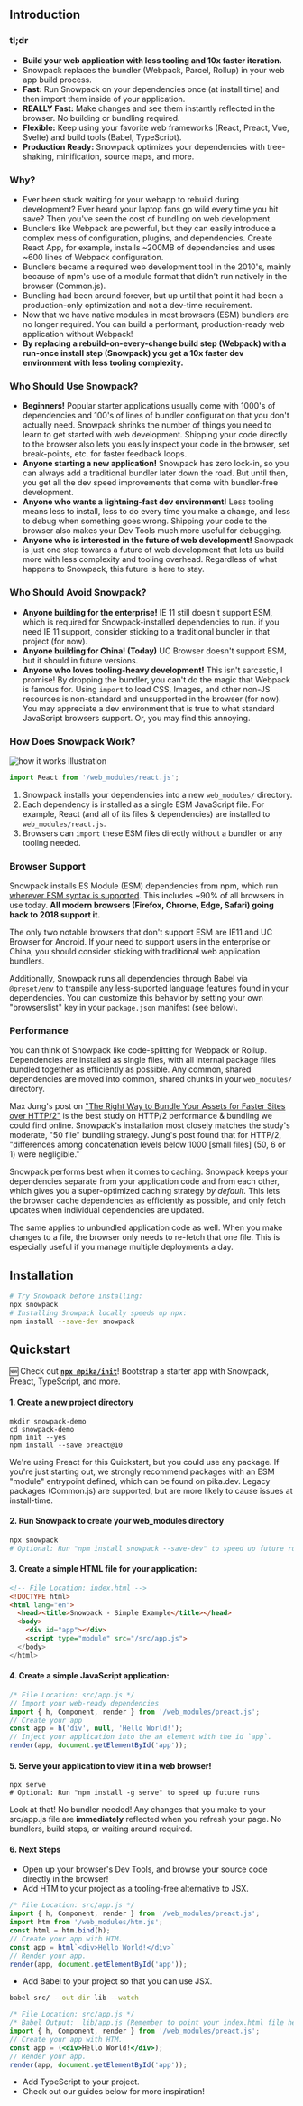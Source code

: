 ## Introduction

### tl;dr

- **Build your web application with less tooling and 10x faster iteration.**
- Snowpack replaces the bundler (Webpack, Parcel, Rollup) in your web app build process.
- **Fast:** Run Snowpack on your dependencies once (at install time) and then import them inside of your application. 
- **REALLY Fast:** Make changes and see them instantly reflected in the browser. No building or bundling required.
- **Flexible:** Keep using your favorite web frameworks (React, Preact, Vue, Svelte) and build tools (Babel, TypeScript).
- **Production Ready:** Snowpack optimizes your dependencies with tree-shaking, minification, source maps, and more.


### Why?

- Ever been stuck waiting for your webapp to rebuild during development? Ever heard your laptop fans go wild every time you hit save? Then you've seen the cost of bundling on web development. 
- Bundlers like Webpack are powerful, but they can easily introduce a complex mess of configuration, plugins, and dependencies. Create React App, for example, installs ~200MB of dependencies and uses ~600 lines of Webpack configuration.
- Bundlers became a required web development tool in the 2010's, mainly because of npm's use of a module format that didn't run natively in the browser (Common.js). 
- Bundling had been around forever, but up until that point it had been a production-only optimization and not a dev-time requirement.
- Now that we have native modules in most browsers (ESM) bundlers are no longer required. You can build a performant, production-ready web application without Webpack!
- **By replacing a rebuild-on-every-change build step (Webpack) with a run-once install step (Snowpack) you get a 10x faster dev environment with less tooling complexity.**


### Who Should Use Snowpack?

- **Beginners!** Popular starter applications usually come with 1000's of dependencies and 100's of lines of bundler configuration that you don't actually need. Snowpack shrinks the number of things you need to learn to get started with web development. Shipping your code directly to the browser also lets you easily inspect your code in the browser, set break-points, etc. for faster feedback loops.
- **Anyone starting a new application!** Snowpack has zero lock-in, so you can always add a traditional bundler later down the road. But until then, you get all the dev speed improvements that come with bundler-free development. 
- **Anyone who wants a lightning-fast dev environment!** Less tooling means less to install, less to do every time you make a change, and less to debug when something goes wrong. Shipping your code to the browser also makes your Dev Tools much more useful for debugging.
- **Anyone who is interested in the future of web development!** Snowpack is just one step towards a future of web development that lets us build more with less complexity and tooling overhead. Regardless of what happens to Snowpack, this future is here to stay.

### Who Should Avoid Snowpack?

- **Anyone building for the enterprise!** IE 11 still doesn't support ESM, which is required for Snowpack-installed dependencies to run. if you need IE 11 support, consider sticking to a traditional bundler in that project (for now).
- **Anyone building for China! (Today)** UC Browser doesn't support ESM, but it should in future versions.
- **Anyone who loves tooling-heavy development!** This isn't sarcastic, I promise! By dropping the bundler, you can't do the magic that Webpack is famous for. Using `import` to load CSS, Images, and other non-JS resources is  non-standard and unsupported in the browser (for now). You may appreciate a dev environment that is true to what standard JavaScript browsers support. Or, you may find this annoying.

### How Does Snowpack Work?

![how it works illustration](/img/how-does-it-work.jpg)

```js
import React from '/web_modules/react.js';
```

1. Snowpack installs your dependencies into a new `web_modules/` directory. 
2. Each dependency is installed as a single ESM JavaScript file. For example, React (and all of its files & dependencies) are installed to `web_modules/react.js`. 
3. Browsers can `import` these ESM files directly without a bundler or any tooling needed.


### Browser Support

Snowpack installs ES Module (ESM) dependencies from npm, which run [wherever ESM syntax is supported](https://caniuse.com/#feat=es6-module). This includes ~90% of all browsers in use today. **All modern browsers (Firefox, Chrome, Edge, Safari) going back to 2018 support it.**

The only two notable browsers that don't support ESM are IE11 and UC Browser for Android. If your need to support users in the enterprise or China, you should consider sticking with traditional web application bundlers.

Additionally, Snowpack runs all dependencies through Babel via `@preset/env` to transpile any less-suported language features found in your dependencies. You can customize this behavior by setting your own "browserslist" key in your `package.json` manifest (see below).


### Performance

You can think of Snowpack like code-splitting for Webpack or Rollup. Dependencies are installed as single files, with all internal package files bundled together as efficiently as possible. Any common, shared dependencies are moved into common, shared chunks in your `web_modules/` directory.

Max Jung's post on ["The Right Way to Bundle Your Assets for Faster Sites over HTTP/2"](https://medium.com/@asyncmax/the-right-way-to-bundle-your-assets-for-faster-sites-over-http-2-437c37efe3ff) is the best study on HTTP/2 performance & bundling we could find online. Snowpack's installation most closely matches the study's moderate, "50 file" bundling strategy. Jung's post found that for HTTP/2, "differences among concatenation levels below 1000 [small files] (50, 6 or 1) were negligible."

Snowpack performs best when it comes to caching. Snowpack keeps your dependencies separate from your application code and from each other, which gives you a super-optimized caching strategy *by default.* This lets the browser cache dependencies as efficiently as possible, and only fetch updates when individual dependencies are updated.

The same applies to unbundled application code as well. When you make changes to a file, the browser only needs to re-fetch that one file. This is especially useful if you manage multiple deployments a day. 


## Installation

``` bash
# Try Snowpack before installing:
npx snowpack      
# Installing Snowpack locally speeds up npx: 
npm install --save-dev snowpack
```


## Quickstart

🆕 Check out **[`npx @pika/init`](https://github.com/pikapkg/init)**! Bootstrap a starter app with Snowpack, Preact, TypeScript, and more.

#### 1. Create a new project directory

```
mkdir snowpack-demo
cd snowpack-demo
npm init --yes
npm install --save preact@10
```

We're using Preact for this Quickstart, but you could use any package. If you're just starting out, we strongly recommend packages with an ESM "module" entrypoint defined, which can be found on pika.dev. Legacy packages (Common.js) are supported, but are more likely to cause issues at install-time.


#### 2. Run Snowpack to create your web_modules directory

```bash
npx snowpack
# Optional: Run "npm install snowpack --save-dev" to speed up future runs
```


#### 3. Create a simple HTML file for your application:

```html
<!-- File Location: index.html -->
<!DOCTYPE html>
<html lang="en">
  <head><title>Snowpack - Simple Example</title></head>  
  <body>
    <div id="app"></div>
    <script type="module" src="/src/app.js">
  </body>
</html>
```

#### 4. Create a simple JavaScript application:

```js
/* File Location: src/app.js */
// Import your web-ready dependencies
import { h, Component, render } from '/web_modules/preact.js';
// Create your app
const app = h('div', null, 'Hello World!');
// Inject your application into the an element with the id `app`.
render(app, document.getElementById('app'));
```

#### 5. Serve your application to view it in a web browser!

```
npx serve
# Optional: Run "npm install -g serve" to speed up future runs
```

Look at that! No bundler needed! Any changes that you make to your src/app.js file are **immediately** reflected when you refresh your page. No bundlers, build steps, or waiting around required.

#### 6. Next Steps

- Open up your browser's Dev Tools, and browse your source code directly in the browser!
- Add HTM to your project as a tooling-free alternative to JSX.

```js
/* File Location: src/app.js */
import { h, Component, render } from '/web_modules/preact.js';
import htm from '/web_modules/htm.js';
const html = htm.bind(h);
// Create your app with HTM.
const app = html`<div>Hello World!</div>`
// Render your app.
render(app, document.getElementById('app'));
```

- Add Babel to your project so that you can use JSX. 

```bash
babel src/ --out-dir lib --watch
```

```jsx
/* File Location: src/app.js */
/* Babel Output:  lib/app.js (Remember to point your index.html file here!) */
import { h, Component, render } from '/web_modules/preact.js';
// Create your app with HTM.
const app = (<div>Hello World!</div>);
// Render your app.
render(app, document.getElementById('app'));
```

- Add TypeScript to your project.
- Check out our guides below for more inspiration!
